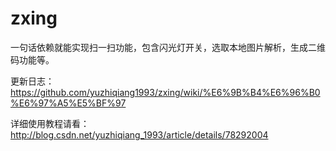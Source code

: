 # zxing
一句话依赖就能实现扫一扫功能，包含闪光灯开关，选取本地图片解析，生成二维码功能等。

更新日志：
https://github.com/yuzhiqiang1993/zxing/wiki/%E6%9B%B4%E6%96%B0%E6%97%A5%E5%BF%97

详细使用教程请看：http://blog.csdn.net/yuzhiqiang_1993/article/details/78292004
